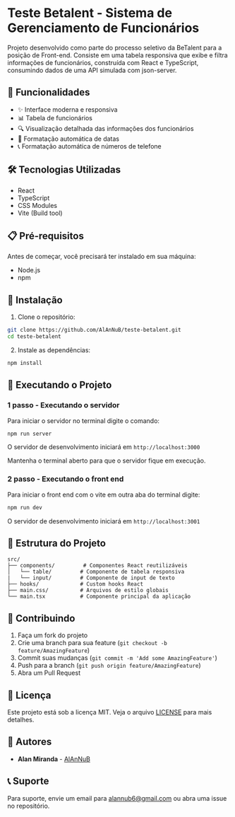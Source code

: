 # Teste Betalent - Sistema de Gerenciamento de Funcionários

Projeto desenvolvido como parte do processo seletivo da BeTalent para a posição de Front-end. Consiste em uma tabela responsiva que exibe e filtra informações de funcionários, construída com React e TypeScript, consumindo dados de uma API simulada com json-server.

## 🚀 Funcionalidades

- ✨ Interface moderna e responsiva
- 📊 Tabela de funcionários
- 🔍 Visualização detalhada das informações dos funcionários
- 📅 Formatação automática de datas
- 📞 Formatação automática de números de telefone

## 🛠️ Tecnologias Utilizadas

- React
- TypeScript
- CSS Modules
- Vite (Build tool)

## 📋 Pré-requisitos

Antes de começar, você precisará ter instalado em sua máquina:

- Node.js
- npm 

## 🔧 Instalação

1. Clone o repositório:
```bash
git clone https://github.com/AlAnNuB/teste-betalent.git
cd teste-betalent
```

2. Instale as dependências:
```bash
npm install
```

## 🚀 Executando o Projeto

### 1 passo - Executando o servidor

Para iniciar o servidor no terminal digite o comando:

```bash
npm run server
```

O servidor de desenvolvimento iniciará em `http://localhost:3000`

Mantenha o terminal aberto para que o servidor fique em execução.

### 2 passo - Executando o front end

Para iniciar o front end com o vite em outra aba do terminal digite:

```bash
npm run dev
```

O servidor de desenvolvimento iniciará em `http://localhost:3001`


## 📁 Estrutura do Projeto

```
src/
├── components/         # Componentes React reutilizáveis
│   └── table/         # Componente de tabela responsiva
|   └── input/         # Componente de input de texto
├── hooks/             # Custom hooks React
├── main.css/          # Arquivos de estilo globais
└── main.tsx           # Componente principal da aplicação
```


## 🤝 Contribuindo

1. Faça um fork do projeto
2. Crie uma branch para sua feature (`git checkout -b feature/AmazingFeature`)
3. Commit suas mudanças (`git commit -m 'Add some AmazingFeature'`)
4. Push para a branch (`git push origin feature/AmazingFeature`)
5. Abra um Pull Request

## 📝 Licença

Este projeto está sob a licença MIT. Veja o arquivo [LICENSE](LICENSE) para mais detalhes.

## 👥 Autores

* **Alan Miranda** - [AlAnNuB](https://github.com/AlAnNuB)

## 📞 Suporte

Para suporte, envie um email para alannub6@gmail.com ou abra uma issue no repositório.
